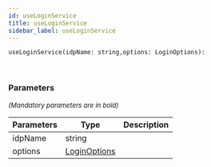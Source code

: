 ```yaml
---
id: useLoginService
title: useLoginService
sidebar_label: useLoginService
---
```


```tsx
useLoginService(idpName: string,options: LoginOptions): 
```
<br/>



### Parameters

<font size="2"><i>(Mandatory parameters are in bold)</i></font>

| Parameters | Type | Description |
| --------- | ---- | ----------- |
| idpName | string |  |
| options | [LoginOptions](/framework-api/interfaces/LoginOptions.md) |  |
